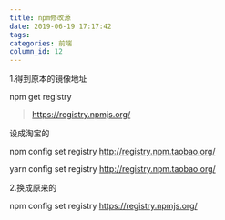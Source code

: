 ```yaml
---
title: npm修改源
date: 2019-06-19 17:17:42
tags:
categories: 前端
column_id: 12
---
```

1.得到原本的镜像地址

npm get registry 

> https://registry.npmjs.org/

设成淘宝的

npm config set registry http://registry.npm.taobao.org/

yarn config set registry http://registry.npm.taobao.org/

 

 

2.换成原来的

npm config set registry https://registry.npmjs.org/
